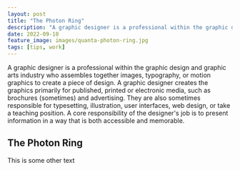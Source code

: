 ```yaml
---
layout: post
title: "The Photon Ring"
description: "A graphic designer is a professional within the graphic design and graphic arts industry."
date: 2022-09-10
feature_image: images/quanta-photon-ring.jpg
tags: [tips, work]
---
```


A graphic designer is a professional within the graphic design and graphic arts industry who assembles together images, typography, or motion graphics to create a piece of design. A graphic designer creates the graphics primarily for published, printed or electronic media, such as brochures (sometimes) and advertising. They are also sometimes responsible for typesetting, illustration, user interfaces, web design, or take a teaching position. A core responsibility of the designer's job is to present information in a way that is both accessible and memorable.

<!--more-->

## The Photon Ring

This is some other text
